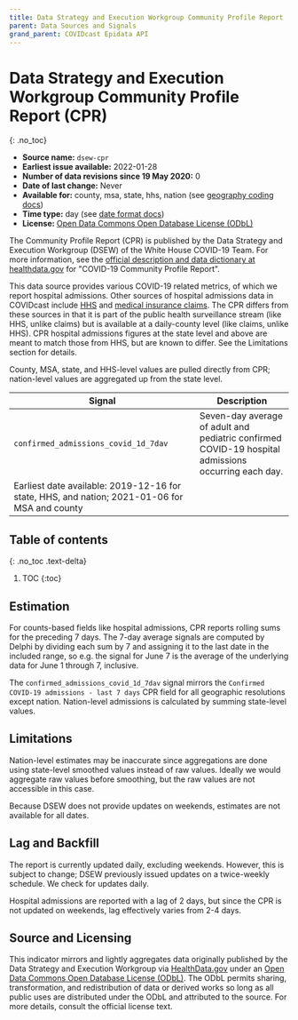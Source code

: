 ```yaml
---
title: Data Strategy and Execution Workgroup Community Profile Report
parent: Data Sources and Signals
grand_parent: COVIDcast Epidata API
---
```


# Data Strategy and Execution Workgroup Community Profile Report (CPR)
{: .no_toc}

* **Source name:** `dsew-cpr`
* **Earliest issue available:** 2022-01-28
* **Number of data revisions since 19 May 2020:** 0
* **Date of last change:** Never
* **Available for:** county, msa, state, hhs, nation (see [geography coding docs](../covidcast_geography.md))
* **Time type:** day (see [date format docs](../covidcast_times.md))
* **License:** [Open Data Commons Open Database License (ODbL)](https://opendatacommons.org/licenses/odbl/1-0/)

The Community Profile Report (CPR) is published by the Data Strategy and Execution Workgroup (DSEW) of the White House COVID-19 Team. For more information, see the [official description and data dictionary at healthdata.gov](https://healthdata.gov/Health/COVID-19-Community-Profile-Report/gqxm-d9w9) for "COVID-19 Community Profile Report".

This data source provides various COVID-19 related metrics, of which we report hospital admissions. Other sources of hospital admissions data in COVIDcast include [HHS](hhs.md) and [medical insurance claims](hospital-admissions.md). The CPR differs from these sources in that it is part of the public health surveillance stream (like HHS, unlike claims) but is available at a daily-county level (like claims, unlike HHS). CPR hospital admissions figures at the state level and above are meant to match those from HHS, but are known to differ. See the Limitations section for details.

County, MSA, state, and HHS-level values are pulled directly from CPR; nation-level values are aggregated up from the state level.

| Signal | Description |
| --- | --- |
| `confirmed_admissions_covid_1d_7dav` | Seven-day average of adult and pediatric confirmed COVID-19 hospital admissions occurring each day.
Earliest date available: 2019-12-16 for state, HHS, and nation; 2021-01-06 for MSA and county |

## Table of contents
{: .no_toc .text-delta}

1. TOC
{:toc}

## Estimation

For counts-based fields like hospital admissions, CPR reports rolling sums for the preceding 7 days. The 7-day average signals are computed by Delphi by dividing each sum by 7 and assigning it to the last date in the included range, so e.g. the signal for June 7 is the average of the underlying data for June 1 through 7, inclusive.

The `confirmed_admissions_covid_1d_7dav` signal mirrors the `Confirmed COVID-19 admissions - last 7 days` CPR field for all geographic resolutions except nation. Nation-level admissions is calculated by summing state-level values.

## Limitations

Nation-level estimates may be inaccurate since aggregations are done using state-level smoothed values instead of raw values. Ideally we would aggregate raw values before smoothing, but the raw values are not accessible in this case.

Because DSEW does not provide updates on weekends, estimates are not available for all dates.

## Lag and Backfill

The report is currently updated daily, excluding weekends. However, this is subject to change; DSEW previously issued updates on a twice-weekly schedule. We check for updates daily.

Hospital admissions are reported with a lag of 2 days, but since the CPR is not updated on weekends, lag effectively varies from 2-4 days.

## Source and Licensing

This indicator mirrors and lightly aggregates data originally published by the Data Strategy and Execution Workgroup via [HealthData.gov](https://healthdata.gov/) under an [Open Data Commons Open Database License (ODbL)](https://opendatacommons.org/licenses/odbl/1-0/). The ODbL permits sharing, transformation, and redistribution of data or derived works so long as all public uses are distributed under the ODbL and attributed to the source. For more details, consult the official license text.

